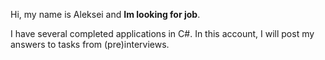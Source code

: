 Hi, my name is Aleksei  and **Im looking for job**.

I have several completed applications in C#.
In this account, I will post my answers to tasks from (pre)interviews.

<!---
vnmtwo/vnmtwo is a ✨ special ✨ repository because its `README.md` (this file) appears on your GitHub profile.
You can click the Preview link to take a look at your changes.
--->
